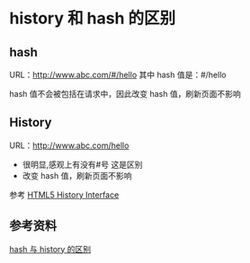 # history 和 hash 的区别

## hash

URL：http://www.abc.com/#/hello
其中 hash 值是：#/hello

hash 值不会被包括在请求中，因此改变 hash 值，刷新页面不影响

## History

URL：http://www.abc.com/hello

- 很明显,感观上有没有#号 这是区别
- 改变 hash 值，刷新页面不影响

参考 [HTML5 History Interface]()

## 参考资料

[hash 与 history 的区别](https://zhuanlan.zhihu.com/p/364019280)
